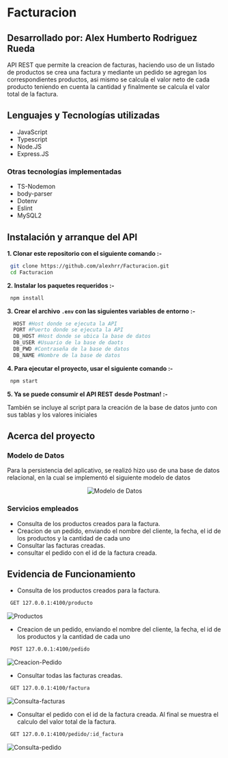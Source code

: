 # Facturacion
## Desarrollado por: Alex Humberto Rodriguez Rueda
API REST que permite la creacion de facturas, haciendo uso de un listado de productos se crea una factura y mediante un pedido se agregan los correspondientes productos, asi mismo se calcula el valor neto de cada producto teniendo en cuenta la cantidad y finalmente se calcula el valor total de la factura.

## Lenguajes y Tecnologías utilizadas
- JavaScript
- Typescript
- Node.JS
- Express.JS

### Otras tecnologías implementadas
- TS-Nodemon
- body-parser
- Dotenv
- Eslint
- MySQL2

## Instalación y arranque del API
**1. Clonar este repositorio con el siguiente comando :-**
```bash
 git clone https://github.com/alexhrr/Facturacion.git
 cd Facturacion
```
**2. Instalar los paquetes requeridos :-**
```bash
 npm install
```
**3. Crear el archivo `.env` con las siguientes variables de entorno :-**
```bash
  HOST #Host donde se ejecuta la API
  PORT #Puerto donde se ejecuta la API
  DB_HOST #Host donde se ubica la base de datos 
  DB_USER #Usuario de la base de daots
  DB_PWD #Contraseña de la base de datos
  DB_NAME #Nombre de la base de datos
```

**4. Para ejecutar el proyecto, usar el siguiente comando :-**
```bash
 npm start
```

**5. Ya se puede consumir el API REST desde Postman! :-**

También se incluye al script para la creación de la base de datos junto con sus tablas y los valores iniciales

## Acerca del proyecto

### Modelo de Datos
Para la persistencia del aplicativo, se realizó hizo uso de una base de datos relacional, en la cual se implementó el siguiente modelo de datos
<div align="center">
  <img src="https://github.com/alexhrr/Facturacion/assets/42241322/2cd84f3d-8e74-4b0b-aff3-008da7821ca2" alt="Modelo de Datos">
</div>

### Servicios empleados
- Consulta de los productos creados para la factura.
- Creacion de un pedido, enviando el nombre del cliente, la fecha, el id de los productos y la cantidad de cada uno
- Consultar las facturas creadas.
- consultar el pedido con el id de la factura creada.

## Evidencia de Funcionamiento
- Consulta de los productos creados para la factura.
```bash
 GET 127.0.0.1:4100/producto
```
![Productos](https://github.com/alexhrr/Facturacion/assets/42241322/b20a7111-31dd-4b25-92fb-bdd190212d6e)

  
- Creacion de un pedido, enviando el nombre del cliente, la fecha, el id de los productos y la cantidad de cada uno
```bash
 POST 127.0.0.1:4100/pedido
```
![Creacion-Pedido](https://github.com/alexhrr/Facturacion/assets/42241322/5bf0a246-7ade-43f4-bf3b-30e54915fa4d)



- Consultar todas las facturas creadas.
```bash
 GET 127.0.0.1:4100/factura
```
![Consulta-facturas](https://github.com/alexhrr/Facturacion/assets/42241322/d01a13a7-f35b-4c94-a242-a19618bb1b9d)


- Consultar el pedido con el id de la factura creada. Al final se muestra el calculo del valor total de la factura.
```bash
 GET 127.0.0.1:4100/pedido/:id_factura
```
![Consulta-pedido](https://github.com/alexhrr/Facturacion/assets/42241322/e6914b51-751e-4481-8fbd-4ecdd1f9f196)

